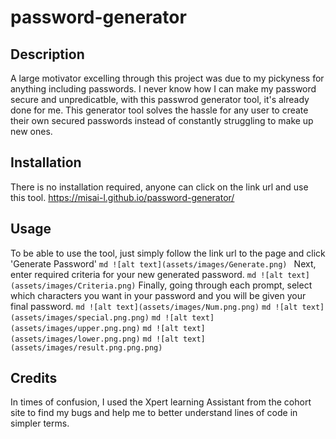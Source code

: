 # password-generator

## Description

A large motivator excelling through this project was due to my pickyness for anything including passwords. I never know how I can make my password secure and unpredicatble, with this passwrod generator tool, it's already done for me. This generator tool solves the hassle for any user to create their own secured passwords instead of constantly struggling to make up new ones. 

## Installation

There is no installation required, anyone can click on the link url and use this tool.
https://misai-l.github.io/password-generator/

## Usage

To be able to use the tool, just simply follow the link url to the page and click 'Generate Password'
```md ![alt text](assets/images/Generate.png) ```
Next, enter required criteria for your new generated password.
```md ![alt text](assets/images/Criteria.png)```
Finally, going through each prompt, select which characters you want in your password and you will be given your final password.
```md ![alt text](assets/images/Num.png.png)```
```md ![alt text](assets/images/special.png.png)```
```md ![alt text](assets/images/upper.png.png)```
```md ![alt text](assets/images/lower.png.png)```
```md ![alt text](assets/images/result.png.png.png)```

## Credits 

In times of confusion, I used the Xpert learning Assistant from the cohort site to find my bugs and help me to better understand lines of code in simpler terms.